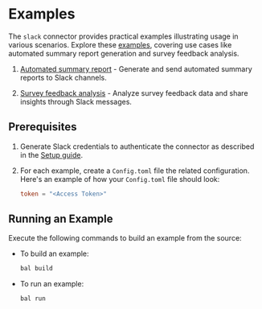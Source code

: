 # Examples

The `slack` connector provides practical examples illustrating usage in various scenarios. Explore these [examples](https://github.com/ballerina-platform/module-ballerinax-slack/tree/main/examples), covering use cases like automated summary report generation and survey feedback analysis.

1. [Automated summary report](https://github.com/ballerina-platform/module-ballerinax-slack/tree/main/examples/automated-summary-report) - Generate and send automated summary reports to Slack channels.

2. [Survey feedback analysis](https://github.com/ballerina-platform/module-ballerinax-slack/tree/main/examples/survey-feedback-analysis) - Analyze survey feedback data and share insights through Slack messages.

## Prerequisites

1. Generate Slack credentials to authenticate the connector as described in the [Setup guide](https://central.ballerina.io/ballerinax/slack/latest#setup-guide).

2. For each example, create a `Config.toml` file the related configuration. Here's an example of how your `Config.toml` file should look:

    ```toml
    token = "<Access Token>"
    ```

## Running an Example

Execute the following commands to build an example from the source:

* To build an example:

    ```bash
    bal build
    ```

* To run an example:

    ```bash
    bal run
    ```